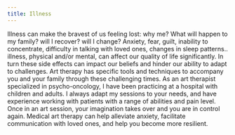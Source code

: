 ```yaml
---
title: Illness
---
```


Illness can make the bravest of us feeling lost: why me? What will happen to my family? will I recover? will I change?
Anxiety, fear, guilt, inability to concentrate, difficulty in talking with loved ones, changes in sleep patterns.. illness, physical and/or mental, can affect our quality of life significantly. In turn these side effects can impact our beliefs and hinder our ability to adapt to challenges.
Art therapy has specific tools and techniques to accompany you and your family through these challenging times. As an art therapist specialized in psycho-oncology, I have been practicing at a hospital with children and adults. I always adapt my sessions to your needs, and have experience working with patients with a range of abilities and pain level.
Once in an art session, your imagination takes over and you are in control again. Medical art therapy can help alleviate anxiety, facilitate communication with loved ones, and help you become more resilient.
